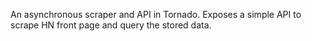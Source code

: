 An asynchronous scraper and API in Tornado. Exposes a simple API to scrape HN
front page and query the stored data.
